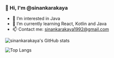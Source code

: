 ### 👋 Hi, I'm @sinankarakaya


- 🔭 I’m interested in Java
- 🌱 I’m currently learning React, Kotlin and Java
- 📫 Contact me: sinankarakaya1992@gmail.com

![sinankarakaya's GitHub stats](https://github-readme-stats.vercel.app/api?username=sinankarakaya&show_icons=true&theme=radical)

![Top Langs](https://github-readme-stats.vercel.app/api/top-langs/?username=sinankarakaya&show_icons=true&theme=radical)

